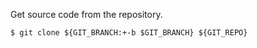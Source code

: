 Get source code from the repository.

```
$ git clone ${GIT_BRANCH:+-b $GIT_BRANCH} ${GIT_REPO}
```
